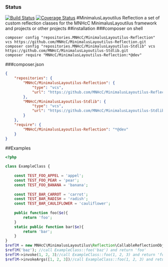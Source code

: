### Status
[![Build Status](https://travis-ci.org/MNHcC/minimaluslayoutilus_reflection.png)](https://travis-ci.org/MNHcC/minimaluslayoutilus_reflection)
[![Coverage Status](https://coveralls.io/repos/github/MNHcC/MinimalusLayoutilus-Reflection/badge.svg?branch=master)](https://coveralls.io/github/MNHcC/MinimalusLayoutilus-Reflection?branch=master)
#MinimalusLayoutilus Reflection
a set of custom reflection classes for the MNHcC MinimalusLayoutilus framework and projects or other projects
##installation
###composer on shell
```shell
composer config "repositories.MNHcC/MinimalusLayoutilus-Reflection" vcs https://github.com/MNHcC/MinimalusLayoutilus-Reflection.git
composer config "repositories.MNHcC/MinimalusLayoutilus-Stdlib" vcs https://github.com/MNHcC/MinimalusLayoutilus-Stdlib.git
composer require "MNHcC/MinimalusLayoutilus-Reflection:*@dev"
```
###composer.json
```json
{
    "repositories": {
        "MNHcC/MinimalusLayoutilus-Reflection": {
            "type": "vcs",
            "url": "https://github.com/MNHcC/MinimalusLayoutilus-Reflection.git"
        },
        "MNHcC/MinimalusLayoutilus-Stdlib": {
            "type": "vcs",
            "url": "https://github.com/MNHcC/MinimalusLayoutilus-Stdlib.git"
        }
    },
    "require": {
        "MNHcC/MinimalusLayoutilus-Reflection": "*@dev"
    }
}
```
##Examples
```php
<?php

class ExampleClass {
    
    const TEST_FOO_APPEL = 'appel';
    const TEST_FOO_PEAR = 'pear';
    const TEST_FOO_BANANA = 'banana';
    
    const TEST_BAR_CARROT = 'carrot';
    const TEST_BAR_RADISH = 'radish';
    const TEST_BAR_CAULIFLOWER = 'cauliflower';
    
    public function foo($e){
        return 'foo';
    }
    static public function bar($e){
        return 'bar';
    }
}
$reflM = new MNHcC\MinimalusLayoutilus\Reflection\CallableReflectionObjectMethod(new ExampleClass(), 'foo'); 
$reflM('baz'); //call ExampleClass::foo('baz') and return 'foo'
$reflM->invoke(1, 2, 3)//call ExampleClass::foo(1, 2, 3) and return 'foo'
$reflM->invokeArgs([1, 2, 3])//call ExampleClass::foo(1, 2, 3) and return 'foo'
```